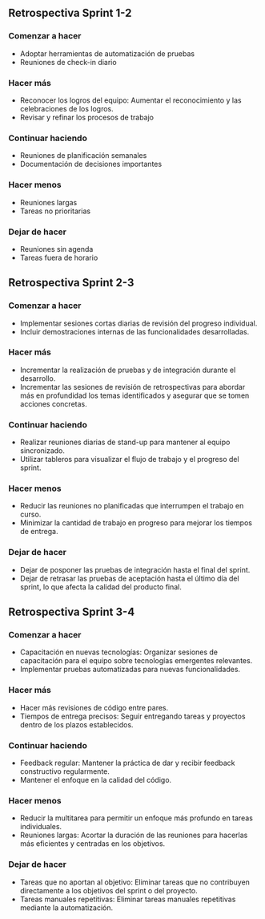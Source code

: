 ## Retrospectiva Sprint 1-2

### Comenzar a hacer
- Adoptar herramientas de automatización de pruebas
- Reuniones de check-in diario

### Hacer más
- Reconocer los logros del equipo: Aumentar el reconocimiento y las celebraciones de los logros.
- Revisar y refinar los procesos de trabajo

### Continuar haciendo
- Reuniones de planificación semanales
- Documentación de decisiones importantes

### Hacer menos
- Reuniones largas
- Tareas no prioritarias

### Dejar de hacer
- Reuniones sin agenda
- Tareas fuera de horario

## Retrospectiva Sprint 2-3

### Comenzar a hacer
- Implementar sesiones cortas diarias de revisión del progreso individual.
- Incluir demostraciones internas de las funcionalidades desarrolladas.

### Hacer más
- Incrementar la realización de pruebas y de integración durante el desarrollo.
- Incrementar las sesiones de revisión de retrospectivas para abordar más en profundidad los temas identificados y asegurar que se tomen acciones concretas.

### Continuar haciendo
- Realizar reuniones diarias de stand-up para mantener al equipo sincronizado.
- Utilizar tableros para visualizar el flujo de trabajo y el progreso del sprint.

### Hacer menos
- Reducir las reuniones no planificadas que interrumpen el trabajo en curso.
- Minimizar la cantidad de trabajo en progreso para mejorar los tiempos de entrega.

### Dejar de hacer
- Dejar de posponer las pruebas de integración hasta el final del sprint.
- Dejar de retrasar las pruebas de aceptación hasta el último día del sprint, lo que afecta la calidad del producto final.

## Retrospectiva Sprint 3-4

### Comenzar a hacer
- Capacitación en nuevas tecnologías: Organizar sesiones de capacitación para el equipo sobre tecnologías emergentes relevantes.
- Implementar pruebas automatizadas para nuevas funcionalidades.

### Hacer más
- Hacer más revisiones de código entre pares.
- Tiempos de entrega precisos: Seguir entregando tareas y proyectos dentro de los plazos establecidos.

### Continuar haciendo
- Feedback regular: Mantener la práctica de dar y recibir feedback constructivo regularmente.
- Mantener el enfoque en la calidad del código.

### Hacer menos
- Reducir la multitarea para permitir un enfoque más profundo en tareas individuales.
- Reuniones largas: Acortar la duración de las reuniones para hacerlas más eficientes y centradas en los objetivos.

### Dejar de hacer
- Tareas que no aportan al objetivo: Eliminar tareas que no contribuyen directamente a los objetivos del sprint o del proyecto.
- Tareas manuales repetitivas: Eliminar tareas manuales repetitivas mediante la automatización.